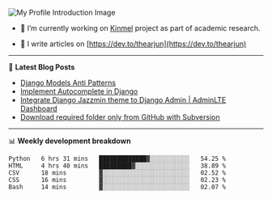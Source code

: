 ![My Profile Introduction Image](https://i.ibb.co/tLFZ15Q/gh.png)

- 🔭 I’m currently working on [Kinmel](https://github.com/thearjun/kinmel) project as part of academic research.

- 📝 I write articles on [https://dev.to/thearjun](https://dev.to/thearjun)

-------

📕 **Latest Blog Posts**
<!-- BLOG-POST-LIST:START -->
- [Django Models Anti Patterns](https://dev.to/thearjun/django-models-anti-patterns-1ma1)
- [Implement Autocomplete in Django](https://dev.to/thearjun/implement-autocomplete-in-django-3h20)
- [Integrate Django Jazzmin theme to Django Admin | AdminLTE Dashboard](https://dev.to/thearjun/integrate-django-jazzmin-theme-to-django-admin-adminlte-dashboard-5aao)
- [Download required folder only from GitHub with Subversion](https://dev.to/thearjun/download-required-folder-only-from-github-with-subversion-2gpc)
<!-- BLOG-POST-LIST:END -->

-------

📊 **Weekly development breakdown**
<!--START_SECTION:waka-->
```text
Python   6 hrs 31 mins   █████████████▓░░░░░░░░░░░   54.25 % 
HTML     4 hrs 40 mins   █████████▓░░░░░░░░░░░░░░░   38.89 % 
CSV      18 mins         ▓░░░░░░░░░░░░░░░░░░░░░░░░   02.52 % 
CSS      16 mins         ▓░░░░░░░░░░░░░░░░░░░░░░░░   02.23 % 
Bash     14 mins         ▓░░░░░░░░░░░░░░░░░░░░░░░░   02.07 % 
```
<!--END_SECTION:waka-->
<img src='https://profile-counter.glitch.me/thearjun/count.svg' width='0px'>
